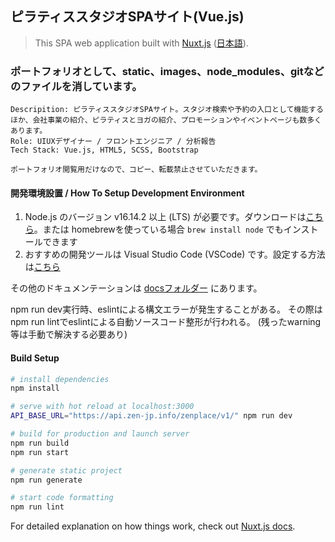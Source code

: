 ## ピラティススタジオSPAサイト(Vue.js)
> This SPA web application built with [Nuxt.js](https://nuxtjs.org) ([日本語](https://ja.nuxtjs.org)).

### ポートフォリオとして、static、images、node_modules、gitなどのファイルを消しています。

```
Descripition: ピラティススタジオSPAサイト。スタジオ検索や予約の入口として機能するほか、会社事業の紹介、ピラティスとヨガの紹介、プロモーションやイベントページも数多くあります。
Role: UIUXデザイナー / フロントエンジニア / 分析報告
Tech Stack: Vue.js, HTML5, SCSS, Bootstrap

ポートフォリオ閲覧用だけなので、コピー、転載禁止させていただきます。
```

#### 開発環境設置 / How To Setup Development Environment

1. Node.js のバージョン v16.14.2 以上 (LTS) が必要です。ダウンロードは[こちら](https://nodejs.org/en/)。または homebrewを使っている場合 `brew install node` でもインストールできます
2. おすすめの開発ツールは Visual Studio Code (VSCode) です。設定する方法は[こちら](docs/vscode.md)

その他のドキュメンテーションは [docsフォルダー](docs/) にあります。

npm run dev実行時、eslintによる構文エラーが発生することがある。
その際はnpm run lintでeslintによる自動ソースコード整形が行われる。
(残ったwarning等は手動で解決する必要あり)

#### Build Setup

``` bash
# install dependencies
npm install

# serve with hot reload at localhost:3000
API_BASE_URL="https://api.zen-jp.info/zenplace/v1/" npm run dev

# build for production and launch server
npm run build
npm run start

# generate static project
npm run generate

# start code formatting
npm run lint

```

For detailed explanation on how things work, check out [Nuxt.js docs](https://nuxtjs.org).
